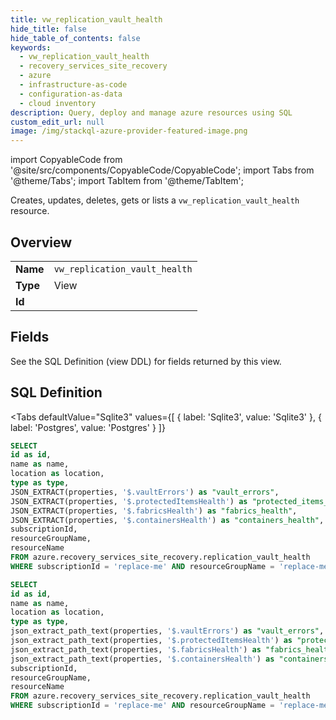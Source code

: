 ```yaml
--- 
title: vw_replication_vault_health
hide_title: false
hide_table_of_contents: false
keywords:
  - vw_replication_vault_health
  - recovery_services_site_recovery
  - azure
  - infrastructure-as-code
  - configuration-as-data
  - cloud inventory
description: Query, deploy and manage azure resources using SQL
custom_edit_url: null
image: /img/stackql-azure-provider-featured-image.png
---
```


import CopyableCode from '@site/src/components/CopyableCode/CopyableCode';
import Tabs from '@theme/Tabs';
import TabItem from '@theme/TabItem';

Creates, updates, deletes, gets or lists a <code>vw_replication_vault_health</code> resource.

## Overview
<table><tbody>
<tr><td><b>Name</b></td><td><code>vw_replication_vault_health</code></td></tr>
<tr><td><b>Type</b></td><td>View</td></tr>
<tr><td><b>Id</b></td><td><CopyableCode code="azure.recovery_services_site_recovery.vw_replication_vault_health" /></td></tr>
</tbody></table>

## Fields

See the SQL Definition (view DDL) for fields returned by this view.

## SQL Definition

<Tabs
defaultValue="Sqlite3"
values={[
{ label: 'Sqlite3', value: 'Sqlite3' },
{ label: 'Postgres', value: 'Postgres' }
]}
>
<TabItem value="Sqlite3">

```sql
SELECT
id as id,
name as name,
location as location,
type as type,
JSON_EXTRACT(properties, '$.vaultErrors') as "vault_errors",
JSON_EXTRACT(properties, '$.protectedItemsHealth') as "protected_items_health",
JSON_EXTRACT(properties, '$.fabricsHealth') as "fabrics_health",
JSON_EXTRACT(properties, '$.containersHealth') as "containers_health",
subscriptionId,
resourceGroupName,
resourceName
FROM azure.recovery_services_site_recovery.replication_vault_health
WHERE subscriptionId = 'replace-me' AND resourceGroupName = 'replace-me' AND resourceName = 'replace-me';
```

</TabItem>
<TabItem value="Postgres">

```sql
SELECT
id as id,
name as name,
location as location,
type as type,
json_extract_path_text(properties, '$.vaultErrors') as "vault_errors",
json_extract_path_text(properties, '$.protectedItemsHealth') as "protected_items_health",
json_extract_path_text(properties, '$.fabricsHealth') as "fabrics_health",
json_extract_path_text(properties, '$.containersHealth') as "containers_health",
subscriptionId,
resourceGroupName,
resourceName
FROM azure.recovery_services_site_recovery.replication_vault_health
WHERE subscriptionId = 'replace-me' AND resourceGroupName = 'replace-me' AND resourceName = 'replace-me';
```

</TabItem>
</Tabs>
